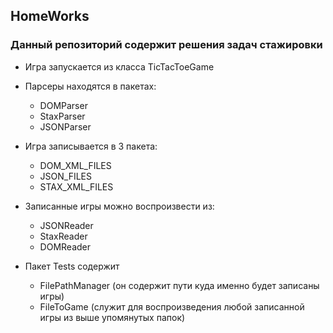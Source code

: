 ## HomeWorks
### Данный репозиторий содержит решения задач стажировки

- Игра запускается из класса TicTacToeGame

- Парсеры находятся в пакетах:
  - DOMParser
  - StaxParser
  - JSONParser
- Игра записывается в 3 пакета:
  - DOM_XML_FILES
  - JSON_FILES
  - STAX_XML_FILES
- Записанные игры можно воспроизвести из:
  - JSONReader
  - StaxReader
  - DOMReader 
- Пакет Tests содержит 
  - FilePathManager (он содержит пути куда именно будет записаны игры)
  - FileToGame (служит для воспроизведения любой записанной игры из выше упомянутых папок)
   
